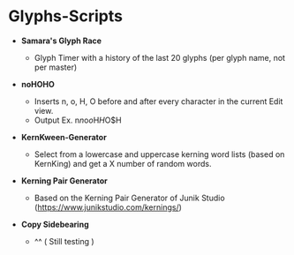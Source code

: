 # Glyphs-Scripts

- **Samara's Glyph Race**
  - Glyph Timer with a history of the last 20 glyphs (per glyph name, not per master)
 
- **noHOHO**
  - Inserts n, o, H, O before and after every character in the current Edit view.
  - Output Ex. n$n$o$o$H$H$O$H

- **KernKween-Generator**
  - Select from a lowercase and uppercase kerning word lists (based on KernKing) and get a X number of random words.

- **Kerning Pair Generator**
  - Based on the Kerning Pair Generator of Junik Studio (https://www.junikstudio.com/kernings/)
 
- **Copy Sidebearing**
  - ^^ ( Still testing )

